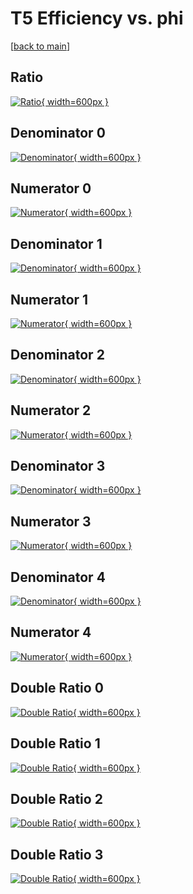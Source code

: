 # T5 Efficiency vs. phi

[[back to main](./)]



## Ratio

[![Ratio](../mtv/var/T5_xtr_321_-1_eff_phi.png){ width=600px }](../mtv/var/T5_xtr_321_-1_eff_phi.pdf)

## Denominator 0

[![Denominator](../mtv/den/T5_xtr_321_-1_eff_phi_den0.png){ width=600px }](../mtv/den/T5_xtr_321_-1_eff_phi_den0.pdf)

## Numerator 0

[![Numerator](../mtv/num/T5_xtr_321_-1_eff_phi_num0.png){ width=600px }](../mtv/num/T5_xtr_321_-1_eff_phi_num0.pdf)

## Denominator 1

[![Denominator](../mtv/den/T5_xtr_321_-1_eff_phi_den1.png){ width=600px }](../mtv/den/T5_xtr_321_-1_eff_phi_den1.pdf)

## Numerator 1

[![Numerator](../mtv/num/T5_xtr_321_-1_eff_phi_num1.png){ width=600px }](../mtv/num/T5_xtr_321_-1_eff_phi_num1.pdf)

## Denominator 2

[![Denominator](../mtv/den/T5_xtr_321_-1_eff_phi_den2.png){ width=600px }](../mtv/den/T5_xtr_321_-1_eff_phi_den2.pdf)

## Numerator 2

[![Numerator](../mtv/num/T5_xtr_321_-1_eff_phi_num2.png){ width=600px }](../mtv/num/T5_xtr_321_-1_eff_phi_num2.pdf)

## Denominator 3

[![Denominator](../mtv/den/T5_xtr_321_-1_eff_phi_den3.png){ width=600px }](../mtv/den/T5_xtr_321_-1_eff_phi_den3.pdf)

## Numerator 3

[![Numerator](../mtv/num/T5_xtr_321_-1_eff_phi_num3.png){ width=600px }](../mtv/num/T5_xtr_321_-1_eff_phi_num3.pdf)

## Denominator 4

[![Denominator](../mtv/den/T5_xtr_321_-1_eff_phi_den4.png){ width=600px }](../mtv/den/T5_xtr_321_-1_eff_phi_den4.pdf)

## Numerator 4

[![Numerator](../mtv/num/T5_xtr_321_-1_eff_phi_num4.png){ width=600px }](../mtv/num/T5_xtr_321_-1_eff_phi_num4.pdf)

## Double Ratio 0

[![Double Ratio](../mtv/ratio/T5_xtr_321_-1_eff_phi_ratio0.png){ width=600px }](../mtv/ratio/T5_xtr_321_-1_eff_phi_ratio0.pdf)

## Double Ratio 1

[![Double Ratio](../mtv/ratio/T5_xtr_321_-1_eff_phi_ratio1.png){ width=600px }](../mtv/ratio/T5_xtr_321_-1_eff_phi_ratio1.pdf)

## Double Ratio 2

[![Double Ratio](../mtv/ratio/T5_xtr_321_-1_eff_phi_ratio2.png){ width=600px }](../mtv/ratio/T5_xtr_321_-1_eff_phi_ratio2.pdf)

## Double Ratio 3

[![Double Ratio](../mtv/ratio/T5_xtr_321_-1_eff_phi_ratio3.png){ width=600px }](../mtv/ratio/T5_xtr_321_-1_eff_phi_ratio3.pdf)


